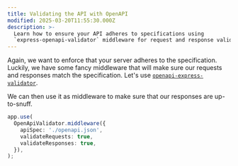 ```yaml
---
title: Validating the API with OpenAPI
modified: 2025-03-20T11:55:30.000Z
description: >-
  Learn how to ensure your API adheres to specifications using
  `express-openapi-validator` middleware for request and response validation.
---
```


Again, we want to enforce that your server adheres to the specification. Luckily, we have some fancy middleware that will make sure our requests and responses match the specification. Let's use [`openapi-express-validator`](https://www.npmjs.com/package/express-openapi-validator).

We can then use it as middleware to make sure that our responses are up-to-snuff.

```ts
app.use(
  OpenApiValidator.middleware({
    apiSpec: './openapi.json',
    validateRequests: true,
    validateResponses: true,
  }),
);
```
